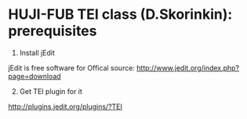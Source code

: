 # HUJI-FUB TEI class (D.Skorinkin): prerequisites

1. Install jEdit

jEdit is free software for Offical source: http://www.jedit.org/index.php?page=download


2. Get TEI plugin for it

http://plugins.jedit.org/plugins/?TEI
